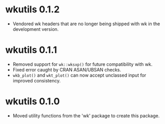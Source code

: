 # wkutils 0.1.2

* Vendored wk headers that are no longer being shipped with wk in
  the development version.

# wkutils 0.1.1

* Removed support for `wk::wksxp()` for future compatibility with wk.
* Fixed error caught by CRAN ASAN/UBSAN checks.
* `wkb_plot()` and `wkt_plot()` can now accept unclassed input for
  improved consistency.

# wkutils 0.1.0

* Moved utility functions from the 'wk' package to create this package.
